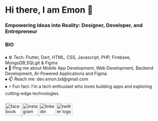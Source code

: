 <h1 align="left">Hi there, I am Emon 👋</h1>

###

<h3 align="left">Empowering Ideas into Reality: Designer, Developer, and Entrepreneur</h3>

###

<h3 align="left">BIO</h3>

###

<p align="left">⦁	⚙️ Tech: Flutter, Dart, HTML, CSS, Javascript, PHP, Firebase, MongoDB,SQLgit & Figma<br>⦁	💬 Ping me about Mobile App Development, Web Development, Backend Development, AI-Powered Applications and Figma.<br>⦁	📫 Reach me: dev.emon.bd@gmail.com<br>⦁	⚡️ Fun fact: I'm a tech enthusiast who loves building apps and exploring cutting-edge technologies.</p>

###

<div align="left">
  <a href="https://www.facebook.com/arianahamedemon1" target="_blank">
    <img src="https://raw.githubusercontent.com/maurodesouza/profile-readme-generator/master/src/assets/icons/social/facebook/default.svg" width="52" height="40" alt="facebook logo"  />
  </a>
  <a href="https://www.instagram.com/arianahamedemon1/" target="_blank">
    <img src="https://raw.githubusercontent.com/maurodesouza/profile-readme-generator/master/src/assets/icons/social/instagram/default.svg" width="52" height="40" alt="instagram logo"  />
  </a>
  <img src="https://raw.githubusercontent.com/maurodesouza/profile-readme-generator/master/src/assets/icons/social/linkedin/default.svg" width="52" height="40" alt="linkedin logo"  />
  <a href="https://twitter.com/Arian_Emon01" target="_blank">
    <img src="https://raw.githubusercontent.com/maurodesouza/profile-readme-generator/master/src/assets/icons/social/twitter/default.svg" width="52" height="40" alt="twitter logo"  />
  </a>
</div>

###
